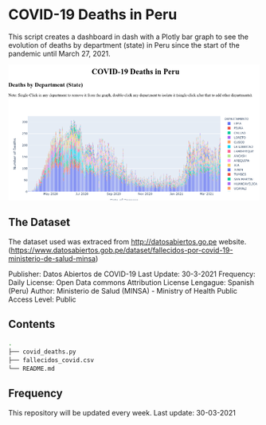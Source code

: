 # COVID-19 Deaths in Peru 
This script creates a dashboard in dash with a Plotly bar graph to see the
evolution of deaths by department (state) in Peru since the start of the
pandemic until March 27, 2021.

![Alt text](./screenshot.png)

## The Dataset

The dataset used was extraced from http://datosabiertos.go.pe website.
(https://www.datosabiertos.gob.pe/dataset/fallecidos-por-covid-19-ministerio-de-salud-minsa)

Publisher:              Datos Abiertos de COVID-19
Last Update:            30-3-2021
Frequency:              Daily
License:                Open Data commons Attribution License
Lengague:               Spanish (Peru)
Author:                 Ministerio de Salud (MINSA) -  Ministry of Health
Public Access Level:    Public

## Contents

```bash
.
├── covid_deaths.py
├── fallecidos_covid.csv
└── README.md
```

## Frequency

This repository will be updated every week. 
Last update: 30-03-2021
